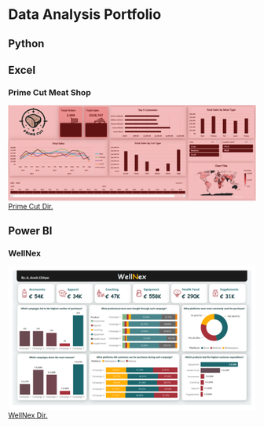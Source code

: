 # Data Analysis Portfolio
## Python
## Excel
### Prime Cut Meat Shop
![PrimeCut](https://github.com/ArashCh/Data-Analysis-Portfolio/blob/master/Excel/Prime%20Cut/Dashboard%20Screenshot.png)
[Prime Cut Dir.](https://github.com/ArashCh/Data-Analysis-Portfolio/tree/master/Excel/Prime%20Cut)
## Power BI
### WellNex
![WellNex](https://github.com/ArashCh/Data-Analysis-Portfolio/blob/master/Power%20BI/WellNex/Screenshots/Campaign%20Dashboard.png)
[WellNex Dir.](https://github.com/ArashCh/Data-Analysis-Portfolio/tree/master/Power%20BI/WellNex)
